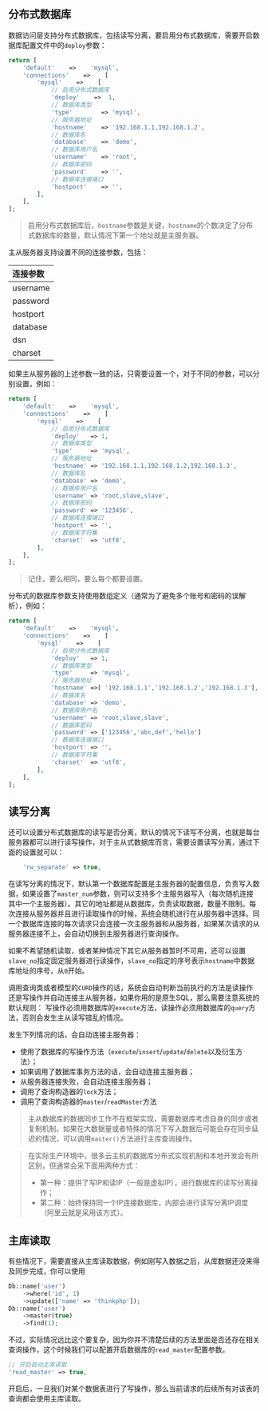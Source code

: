 ## 分布式数据库

数据访问层支持分布式数据库，包括读写分离，要启用分布式数据库，需要开启数据库配置文件中的`deploy`参数：

```php
return [
    'default'    =>    'mysql',
    'connections'    =>    [
        'mysql'    =>    [
            // 启用分布式数据库
            'deploy'    =>  1,
            // 数据库类型
            'type'        => 'mysql',
            // 服务器地址
            'hostname'    => '192.168.1.1,192.168.1.2',
            // 数据库名
            'database'    => 'demo',
            // 数据库用户名
            'username'    => 'root',
            // 数据库密码
            'password'    => '',
            // 数据库连接端口
            'hostport'    => '',
        ],
    ],
];
```

> 启用分布式数据库后，`hostname`参数是关键，`hostname`的个数决定了分布式数据库的数量，默认情况下第一个地址就是主服务器。

主从服务器支持设置不同的连接参数，包括：

| 连接参数 |
| :--- |
| username |
| password |
| hostport |
| database |
| dsn |
| charset |

如果主从服务器的上述参数一致的话，只需要设置一个，对于不同的参数，可以分别设置，例如：

```php
return [
    'default'    =>    'mysql',
    'connections'    =>    [
        'mysql'    =>    [
            // 启用分布式数据库
            'deploy'   => 1,
            // 数据库类型
            'type'     => 'mysql',
            // 服务器地址
            'hostname' => '192.168.1.1,192.168.1.2,192.168.1.3',
            // 数据库名
            'database' => 'demo',
            // 数据库用户名
            'username' => 'root,slave,slave',
            // 数据库密码
            'password' => '123456',
            // 数据库连接端口
            'hostport' => '',
            // 数据库字符集
            'charset'  => 'utf8',
        ],
    ],
];
```

> 记住，要么相同，要么每个都要设置。

分布式的数据库参数支持使用数组定义（通常为了避免多个账号和密码的误解析），例如：

```php
return [
    'default'    =>    'mysql',
    'connections'    =>    [
        'mysql'    =>    [
            // 启用分布式数据库
            'deploy'   => 1,
            // 数据库类型
            'type'     => 'mysql',
            // 服务器地址
            'hostname' =>[ '192.168.1.1','192.168.1.2','192.168.1.3'],
            // 数据库名
            'database' => 'demo',
            // 数据库用户名
            'username' => 'root,slave,slave',
            // 数据库密码
            'password' => ['123456','abc,def','hello']
            // 数据库连接端口
            'hostport' => '',
            // 数据库字符集
            'charset'  => 'utf8',
        ],
    ],
];
```

## 读写分离

还可以设置分布式数据库的读写是否分离，默认的情况下读写不分离，也就是每台服务器都可以进行读写操作，对于主从式数据库而言，需要设置读写分离，通过下面的设置就可以：

```php
    'rw_separate' => true,
```

在读写分离的情况下，默认第一个数据库配置是主服务器的配置信息，负责写入数据，如果设置了`master_num`参数，则可以支持多个主服务器写入（每次随机连接其中一个主服务器）。其它的地址都是从数据库，负责读取数据，数量不限制。每次连接从服务器并且进行读取操作的时候，系统会随机进行在从服务器中选择。同一个数据库连接的每次请求只会连接一次主服务器和从服务器，如果某次请求的从服务器连接不上，会自动切换到主服务器进行查询操作。

如果不希望随机读取，或者某种情况下其它从服务器暂时不可用，还可以设置`slave_no`指定固定服务器进行读操作，`slave_no`指定的序号表示`hostname`中数据库地址的序号，从`0`开始。

调用查询类或者模型的`CURD`操作的话，系统会自动判断当前执行的方法是读操作还是写操作并自动连接主从服务器，如果你用的是原生SQL，那么需要注意系统的默认规则： 写操作必须用数据库的`execute`方法，读操作必须用数据库的`query`方法，否则会发生主从读写错乱的情况。

发生下列情况的话，会自动连接主服务器：

* 使用了数据库的写操作方法（`execute`/`insert`/`update`/`delete`以及衍生方法）；
* 如果调用了数据库事务方法的话，会自动连接主服务器；
* 从服务器连接失败，会自动连接主服务器；
* 调用了查询构造器的`lock`方法；
* 调用了查询构造器的`master`/`readMaster`方法

> 主从数据库的数据同步工作不在框架实现，需要数据库考虑自身的同步或者复制机制。如果在大数据量或者特殊的情况下写入数据后可能会存在同步延迟的情况，可以调用`master()`方法进行主库查询操作。

> 在实际生产环境中，很多云主机的数据库分布式实现机制和本地开发会有所区别，但通常会采下面用两种方式：
>
> * 第一种：提供了写IP和读IP（一般是虚拟IP），进行数据库的读写分离操作；
> * 第二种：始终保持同一个IP连接数据库，内部会进行读写分离IP调度（阿里云就是采用该方式）。

## 主库读取

有些情况下，需要直接从主库读取数据，例如刚写入数据之后，从库数据还没来得及同步完成，你可以使用

```php
Db::name('user')
    ->where('id', 1)
    ->update(['name' => 'thinkphp']);
Db::name('user')
    ->master(true)
    ->find(1);
```

不过，实际情况远比这个要复杂，因为你并不清楚后续的方法里面是否还存在相关查询操作，这个时候我们可以配置开启数据库的`read_master`配置参数。

```php
// 开启自动主库读取
'read_master' => true,
```

开启后，一旦我们对某个数据表进行了写操作，那么当前请求的后续所有对该表的查询都会使用主库读取。



